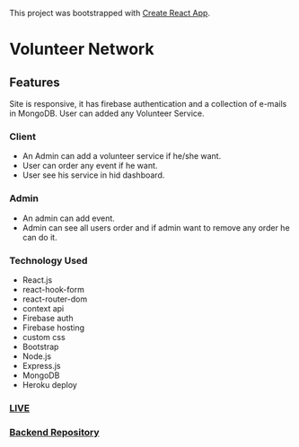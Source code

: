 This project was bootstrapped with [Create React App](https://github.com/facebook/create-react-app).

# Volunteer Network

## Features
Site is responsive, it has firebase authentication and a collection of e-mails in MongoDB. User can added any Volunteer Service.

### Client 
- An Admin can add a volunteer service if he/she want.
- User can order any event if he want.
- User see his service in hid dashboard.

### Admin
- An admin can add event.
- Admin can see all users order and if admin want to remove any order he can do it.


### Technology Used 

- React.js
- react-hook-form
- react-router-dom
- context api
- Firebase auth
- Firebase hosting
- custom css
- Bootstrap
- Node.js
- Express.js
- MongoDB
- Heroku deploy

### [LIVE](https://volunteer-network-7568d.web.app/home)
### [Backend Repository](https://github.com/Rayhan0Islam0Shagor/volunteer-network-server)

